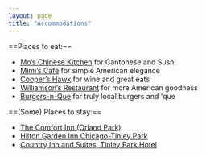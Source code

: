 ```yaml
---
layout: page
title: "Accommodations"
---
```


==Places to eat:==
- [Mo’s Chinese Kitchen](http://www.moschinesekitchen.com/mos%201/index.html) for Cantonese and Sushi
- [Mimi’s Café](http://www.mimiscafe.com/Restaurant.aspx?Id=114) for simple American elegance
- [Cooper’s Hawk](https://coopershawkwinery.com/locations/illinois/orland-park.php) for wine and great eats
- [Williamson’s Restaurant](http://www.williamsonsrestaurantandbar.com/) for more American goodness
- [Burgers-n-Que](http://www.yelp.com/biz/burger-n-que-orland-park) for truly local burgers and 'que

==(Some) Places to stay:==
- [The Comfort Inn (Orland Park)](http://www.comfortinn.com/hotel-orland_park-illinois-IL060?source=gglocalai)
- [Hilton Garden Inn Chicago-Tinley Park](http://hiltongardeninn3.hilton.com/en/hotels/illinois/hilton-garden-inn-chicago-tinley-park-MDWTPGI/index.html)
- [Country Inn and Suites, Tinley Park Hotel](http://www.countryinns.com/tinley-park-hotel-il-60487/iltinley)

